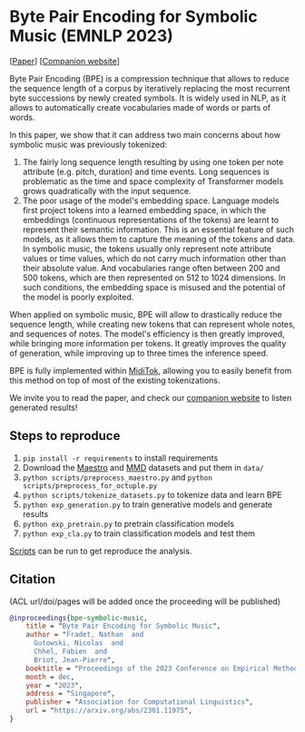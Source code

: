 # Byte Pair Encoding for Symbolic Music (EMNLP 2023)

[[Paper](https://arxiv.org/abs/2301.11975)]
[[Companion website](https://Natooz.github.io/BPE-Symbolic-Music/)]

Byte Pair Encoding (BPE) is a compression technique that allows to reduce the sequence length of a corpus by iteratively replacing the most recurrent byte successions by newly created symbols. It is widely used in NLP, as it allows to automatically create vocabularies made of words or parts of words.

In this paper, we show that it can address two main concerns about how symbolic music was previously tokenized:

1. The fairly long sequence length resulting by using one token per note attribute (e.g. pitch, duration) and time events. Long sequences is problematic as the time and space complexity of Transformer models grows quadratically with the input sequence.
2. The poor usage of the model's embedding space. Language models first project tokens into a learned embedding space, in which the embeddings (continuous representations of the tokens) are learnt to represent their semantic information. This is an essential feature of such models, as it allows them to capture the meaning of the tokens and data. In symbolic music, the tokens usually only represent note attribute values or time values, which do not carry much information other than their absolute value. And vocabularies range often between 200 and 500 tokens, which are then represented on 512 to 1024 dimensions. In such conditions, the embedding space is misused and the potential of the model is poorly exploited.

When applied on symbolic music, BPE will allow to drastically reduce the sequence length, while creating new tokens that can represent whole notes, and sequences of notes. The model's efficiency is then greatly improved, while bringing more information per tokens. It greatly improves the quality of generation, while improving up to three times the inference speed.

BPE is fully implemented within [MidiTok](https://github.com/Natooz/MidiTok), allowing you to easily benefit from this method on top of most of the existing tokenizations.

We invite you to read the paper, and check our [companion website](https://Natooz.github.io/bpe-symbolic-music/) to listen generated results!

## Steps to reproduce

1. `pip install -r requirements` to install requirements
2. Download the [Maestro](https://magenta.tensorflow.org/datasets/maestro) and [MMD](https://zenodo.org/record/5142664#.YQN3c5NKgWo) datasets and put them in `data/`
3. `python scripts/preprocess_maestro.py` and `python scripts/preprocess_for_octuple.py`
4. `python scripts/tokenize_datasets.py` to tokenize data and learn BPE
5. `python exp_generation.py` to train generative models and generate results
6. `python exp_pretrain.py` to pretrain classification models
7. `python exp_cla.py` to train classification models and test them

[Scripts](./scripts) can be run to get reproduce the analysis.

## Citation

(ACL url/doi/pages will be added once the proceeding will be published)
```bibtex
@inproceedings{bpe-symbolic-music,
    title = "Byte Pair Encoding for Symbolic Music",
    author = "Fradet, Nathan  and
      Gutowski, Nicolas  and
      Chhel, Fabien  and
      Briot, Jean-Pierre",
    booktitle = "Proceedings of the 2023 Conference on Empirical Methods in Natural Language Processing",
    month = dec,
    year = "2023",
    address = "Singapore",
    publisher = "Association for Computational Linguistics",
    url = "https://arxiv.org/abs/2301.11975",
}
```